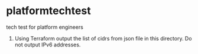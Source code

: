 # platformtechtest
tech test for platform engineers


1) Using Terraform output the list of cidrs from json file in this directory. Do not output IPv6 addresses.
